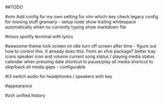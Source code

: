 ##TODO

#vim
Add config for my own setting for vim-which-key
check legacy config for missing stuff
gramarly - setup node
show trailing whitespace automatically when no currently typing
show markdown file

#nixos
spotify terminal with lyrics

#awesome
theme
lock screen on idle
turn off screen after time - figure out how to control this. It already does this. From an xfce package?
better tray icons
speaker icon and volume
current song status / playing media status
calendar when pressing date
shortcut to pause/play all media
shortcut to skip/back all media
gaps - configurable

#i3
switch audio for headphones / speakers with key

#appearance

#zsh
unified history
